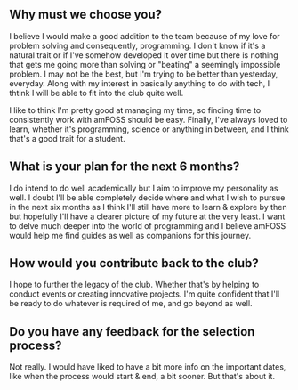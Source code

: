 Why must we choose you?
-------
I believe I would make a good addition to the team because of my love for problem solving and consequently, programming. I don't know if it's a natural trait or if I've somehow developed it over time but there is nothing that gets me going more than solving or "beating" a seemingly impossible problem. I may not be the best, but I'm trying to be better than yesterday, everyday. Along with my interest in basically anything to do with tech, I thtink I will be able to fit into the club quite well.

I like to think I'm pretty good at managing my time, so finding time to consistently work with amFOSS should be easy. Finally, I've always loved to learn, whether it's programming, science or anything in between, and I think that's a good trait for a student.

What is your plan for the next 6 months?
-------
I do intend to do well academically but I aim to improve my personality as well. I doubt I'll be able completely decide where and what I wish to pursue in the next six months as I think I'll still have more to learn & explore by then but hopefully I'll have a clearer picture of my future at the very least. I want to delve much deeper into the world of programming and I believe amFOSS would help me find guides as well as companions for this journey.

How would you contribute back to the club?
-------
I hope to further the legacy of the club. Whether that's by helping to conduct events or creating innovative projects. I'm quite confident that I'll be ready to do whatever is required of me, and go beyond as well. 

Do you have any feedback for the selection process?
-------
Not really. I would have liked to have a bit more info on the important dates, like when the process would start & end, a bit sooner. But that's about it.
